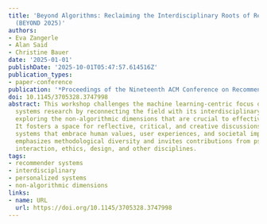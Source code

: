 ```yaml
---
title: 'Beyond Algorithms: Reclaiming the Interdisciplinary Roots of Recommender Systems
  (BEYOND 2025)'
authors:
- Eva Zangerle
- Alan Said
- Christine Bauer
date: '2025-01-01'
publishDate: '2025-10-01T05:47:57.614516Z'
publication_types:
- paper-conference
publication: '*Proceedings of the Nineteenth ACM Conference on Recommender Systems*'
doi: 10.1145/3705328.3747998
abstract: This workshop challenges the machine learning-centric focus of modern recommender
  systems research by reconnecting the field with its interdisciplinary origins and
  exploring the non-algorithmic dimensions that are crucial to effective recommendation.
  It fosters a space for reflective, critical, and creative discussions on recommender
  systems that embrace human values, user experiences, and societal impact. The workshop
  emphasizes methodological diversity and invites contributions from psychology, human-computer
  interaction, ethics, design, and other disciplines.
tags:
- recommender systems
- interdisciplinary
- personalized systems
- non-algorithmic dimensions
links:
- name: URL
  url: https://doi.org/10.1145/3705328.3747998
---
```

